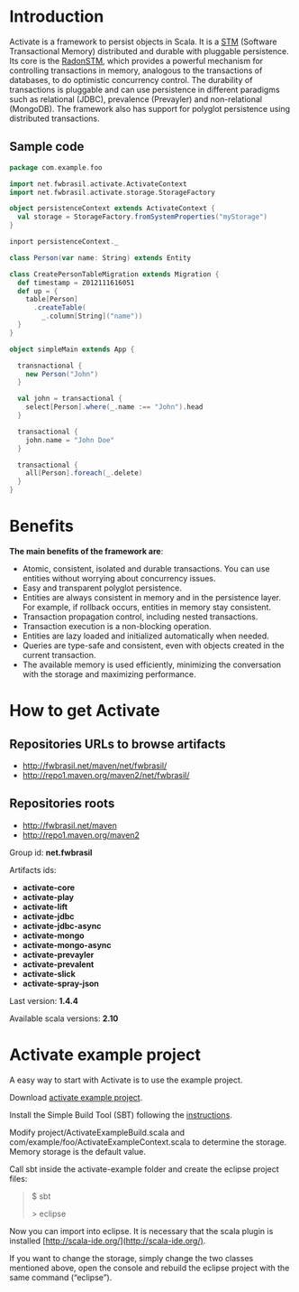 # Introduction

Activate is a framework to persist objects in Scala. It is a [STM](http://en.wikipedia.org/wiki/Software_transactional_memory) (Software Transactional Memory) distributed and durable with pluggable persistence. Its core is the [RadonSTM](https://github.com/fwbrasil/radon-stm), which provides a powerful mechanism for controlling transactions in memory, analogous to the transactions of databases, to do optimistic concurrency control. The durability of transactions is pluggable and can use persistence in different paradigms such as relational (JDBC), prevalence (Prevayler) and non-relational (MongoDB). The framework also has support for polyglot persistence using distributed transactions.

## Sample code

``` scala
package com.example.foo

import net.fwbrasil.activate.ActivateContext
import net.fwbrasil.activate.storage.StorageFactory 

object persistenceContext extends ActivateContext {
  val storage = StorageFactory.fromSystemProperties("myStorage")
}

inport persistenceContext._

class Person(var name: String) extends Entity

class CreatePersonTableMigration extends Migration {
  def timestamp = Z012111616051
  def up = {
    table[Person]
      .createTable(
        _.column[String]("name"))
  }
}

object simpleMain extends App {

  transnactional {
    new Person("John")
  }

  val john = transactional {
    select[Person].where(_.name :== "John").head
  }

  transactional {
    john.name = "John Doe"
  }

  transactional {
    all[Person].foreach(_.delete)
  }
}
```

# Benefits

**The main benefits of the framework are**:

- Atomic, consistent, isolated and durable transactions. You can use entities without worrying about concurrency issues.
- Easy and transparent polyglot persistence.
- Entities are always consistent in memory and in the persistence layer. For example, if rollback occurs, entities in memory stay consistent.
- Transaction propagation control, including nested transactions.
- Transaction execution is a non-blocking operation.
- Entities are lazy loaded and initialized automatically when needed.
- Queries are type-safe and consistent, even with objects created in the current transaction.
- The available memory is used efficiently, minimizing the conversation with the storage and maximizing performance.

# How to get Activate

## Repositories URLs to browse artifacts

- http://fwbrasil.net/maven/net/fwbrasil/
- http://repo1.maven.org/maven2/net/fwbrasil/

## Repositories roots

- http://fwbrasil.net/maven
- http://repo1.maven.org/maven2

Group id: **net.fwbrasil**

Artifacts ids:

- **activate-core**
- **activate-play**
- **activate-lift**
- **activate-jdbc**
- **activate-jdbc-async**
- **activate-mongo**
- **activate-mongo-async**
- **activate-prevayler**
- **activate-prevalent**
- **activate-slick**
- **activate-spray-json**

Last version: **1.4.4**

Available scala versions: **2.10**

# Activate example project

A easy way to start with Activate is to use the example project.

Download [activate example project](https://github.com/fwbrasil/activate-example/zipball/v1.4.4).

Install the Simple Build Tool (SBT) following the [instructions](http://www.scala-sbt.org/release/docs/Getting-Started/Setup.html).

Modify project/ActivateExampleBuild.scala and com/example/foo/ActivateExampleContext.scala to determine the storage. Memory storage is the default value.

Call sbt inside the activate-example folder and create the eclipse project files:


> $ sbt
> 
> \> eclipse


Now you can import into eclipse. It is necessary that the scala plugin is installed [http://scala-ide.org/](http://scala-ide.org/).

If you want to change the storage, simply change the two classes mentioned above, open the console and rebuild the eclipse project with the same command (“eclipse”).
